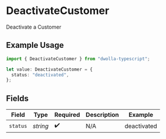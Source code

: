 # DeactivateCustomer

Deactivate a Customer

## Example Usage

```typescript
import { DeactivateCustomer } from "dwolla-typescript";

let value: DeactivateCustomer = {
  status: "deactivated",
};
```

## Fields

| Field              | Type               | Required           | Description        | Example            |
| ------------------ | ------------------ | ------------------ | ------------------ | ------------------ |
| `status`           | *string*           | :heavy_check_mark: | N/A                | deactivated        |